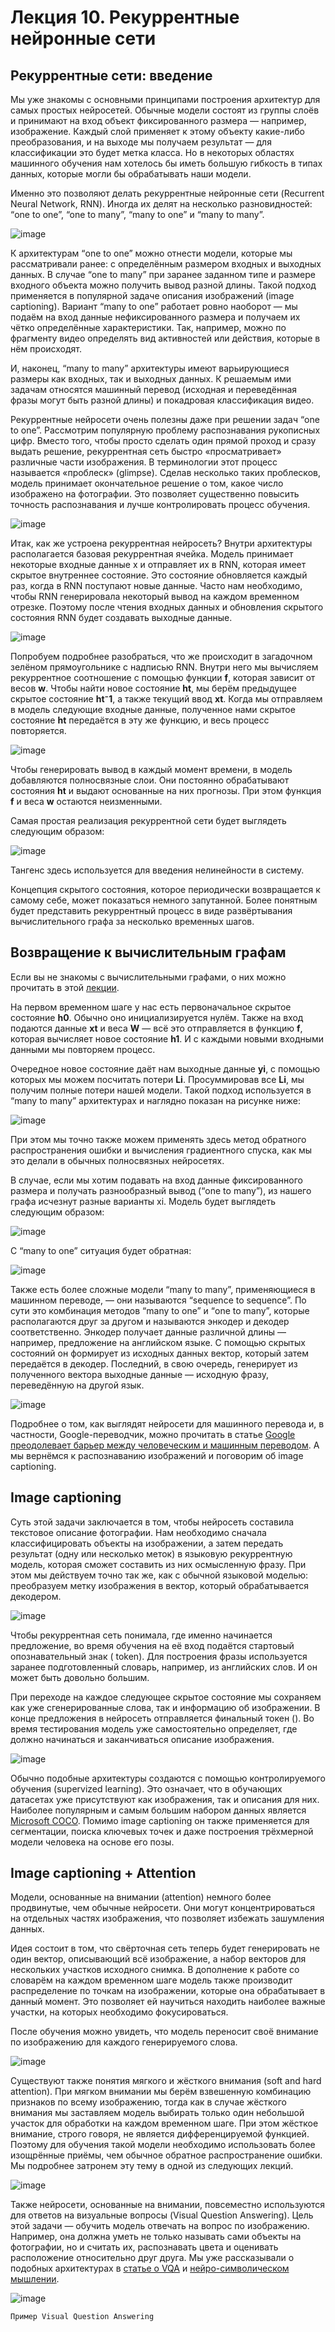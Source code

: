 # Лекция 10. Рекуррентные нейронные сети

## Рекуррентные сети: введение

Мы уже знакомы с основными принципами построения архитектур для самых простых нейросетей. Обычные модели состоят из группы слоёв и принимают на вход объект фиксированного размера — например, изображение. Каждый слой применяет к этому объекту какие-либо преобразования, и на выходе мы получаем результат — для классификации это будет метка класса. Но в некоторых областях машинного обучения нам хотелось бы иметь большую гибкость в типах данных, которые могли бы обрабатывать наши модели.

Именно это позволяют делать рекуррентные нейронные сети (Recurrent Neural Network, RNN). Иногда их делят на несколько разновидностей: “one to one”, “one to many”, “many to one” и “many to many”.

![image](pics10/image0.png)

К архитектурам “one to one” можно отнести модели, которые мы рассматривали ранее: с определённым размером входных и выходных данных. В случае “one to many” при заранее заданном типе и размере входного объекта можно получить вывод разной длины. Такой подход применяется в популярной задаче описания изображений (image captioning). Вариант “many to one” работает ровно наоборот — мы подаём на вход данные нефиксированного размера и получаем их чётко определённые характеристики. Так, например, можно по фрагменту видео определять вид активностей или действия, которые в нём происходят.

И, наконец, “many to many” архитектуры имеют варьирующиеся размеры как входных, так и выходных данных. К решаемым ими задачам относятся машинный перевод (исходная и переведённая фразы могут быть разной длины) и покадровая классификация видео.

Рекуррентные нейросети очень полезны даже при решении задач “one to one”. Рассмотрим популярную проблему распознавания рукописных цифр. Вместо того, чтобы просто сделать один прямой проход и сразу выдать решение, рекуррентная сеть быстро «просматривает» различные части изображения. В терминологии этот процесс называется «проблеск» (glimpse). Сделав несколько таких проблесков, модель принимает окончательное решение о том, какое число изображено на фотографии. Это позволяет существенно повысить точность распознавания и лучше контролировать процесс обучения.

![image](pics10/image1.png)

Итак, как же устроена рекуррентная нейросеть? Внутри архитектуры располагается базовая рекуррентная ячейка. Модель принимает некоторые входные данные x и отправляет их в RNN, которая имеет скрытое внутреннее состояние. Это состояние обновляется каждый раз, когда в RNN поступают новые данные. Часто нам необходимо, чтобы RNN генерировала некоторый вывод на каждом временном отрезке. Поэтому после чтения входных данных и обновления скрытого состояния RNN будет создавать выходные данные.

![image](pics10/image2.png)

Попробуем подробнее разобраться, что же происходит в загадочном зелёном прямоугольнике с надписью RNN. Внутри него мы вычисляем рекуррентное соотношение с помощью функции **f**, которая зависит от весов **w**. Чтобы найти новое состояние **ht**, мы берём предыдущее скрытое состояние **ht⁻1**, а также текущий ввод **xt**. Когда мы отправляем в модель следующие входные данные, полученное нами скрытое состояние **ht** передаётся в эту же функцию, и весь процесс повторяется.

![image](pics10/image3.png)

Чтобы генерировать вывод в каждый момент времени, в модель добавляются полносвязные слои. Они постоянно обрабатывают состояния **ht** и выдают основанные на них прогнозы. При этом функция **f** и веса **w** остаются неизменными.

Самая простая реализация рекуррентной сети будет выглядеть следующим образом:

![image](pics10/image4.png)

Тангенс здесь используется для введения нелинейности в систему. 

Концепция скрытого состояния, которое периодически возвращается к самому себе, может показаться немного запутанной. Более понятным будет представить рекуррентный процесс в виде развёртывания вычислительного графа за несколько временных шагов.

## Возвращение к вычислительным графам

Если вы не знакомы с вычислительными графами, о них можно прочитать в этой [лекции](lesson4.md).

На первом временном шаге у нас есть первоначальное скрытое состояние **h0**. Обычно оно инициализируется нулём. Также на вход подаются данные **xt** и веса **W** — всё это отправляется в функцию **f**, которая вычисляет новое состояние **h1**. И с каждыми новыми входными данными мы повторяем процесс. 

Очередное новое состояние даёт нам выходные данные **yi**, с помощью которых мы можем посчитать потери **Li**. Просуммировав все **Li**, мы получим полные потери нашей модели. Такой подход используется в “many to many” архитектурах и наглядно показан на рисунке ниже: 

![image](pics10/image5.png)

При этом мы точно также можем применять здесь метод обратного распространения ошибки и вычисления градиентного спуска, как мы это делали в обычных полносвязных нейросетях. 

В случае, если мы хотим подавать на вход данные фиксированного размера и получать разнообразный вывод (“one to many”), из нашего графа исчезнут разные варианты xi. Модель будет выглядеть следующим образом:

![image](pics10/image6.png)

С “many to one” ситуация будет обратная:

![image](pics10/image7.png)

Также есть более сложные модели “many to many”, применяющиеся в машинном переводе, — они называются “sequence to sequence”. По сути это комбинация методов “many to one” и “one to many”, которые располагаются друг за другом и называются энкодер и декодер соответственно. Энкодер получает данные различной длины — например, предложение на английском языке. С помощью скрытых состояний он формирует из исходных данных вектор, который затем передаётся в декодер. Последний, в свою очередь, генерирует из полученного вектора выходные данные — исходную фразу, переведённую на другой язык.

![image](pics10/image8.png)

Подробнее о том, как выглядят нейросети для машинного перевода и, в частности, Google-переводчик, можно прочитать в статье [Google преодолевает барьер между человеческим и машинным переводом](https://www.reg.ru/blog/google-preodolevaet-barer-mezhdu-chelovecheskim-i-mashinnym-perevodom/). А мы вернёмся к распознаванию изображений и поговорим об image captioning.

## Image captioning

Суть этой задачи заключается в том, чтобы нейросеть составила текстовое описание фотографии. Нам необходимо сначала классифицировать объекты на изображении, а затем передать результат (одну или несколько меток) в языковую рекуррентную модель, которая сможет составить из них осмысленную фразу. При этом мы действуем точно так же, как с обычной языковой моделью: преобразуем метку изображения в вектор, который обрабатывается декодером.

![image](pics10/image9.png)

Чтобы рекуррентная сеть понимала, где именно начинается предложение, во время обучения на её вход подаётся стартовый опознавательный знак (<START> token). Для построения фразы используется заранее подготовленный словарь, например, из английских слов. И он может быть довольно большим.

При переходе на каждое следующее скрытое состояние мы сохраняем как уже сгенерированные слова, так и информацию об изображении. В конце предложения в нейросеть отправляется финальный токен (<END>). Во время тестирования модель уже самостоятельно определяет, где должно начинаться и заканчиваться описание изображения.

![image](pics10/image10.png)

Обычно подобные архитектуры создаются с помощью контролируемого обучения (supervized learning). Это означает, что в обучающих датасетах уже присутствуют как изображения, так и описания для них. Наиболее популярным и самым большим набором данных является [Microsoft COCO](http://cocodataset.org/#home). Помимо image captioning он также применяется для сегментации, поиска ключевых точек и даже построения трёхмерной модели человека на основе его позы.

## Image captioning + Attention

Модели, основанные на внимании (attention) немного более продвинутые, чем обычные нейросети. Они могут концентрироваться на отдельных частях изображения, что позволяет избежать зашумления данных.

Идея состоит в том, что свёрточная сеть теперь будет генерировать не один вектор, описывающий всё изображение, а набор векторов для нескольких участков исходного снимка. В дополнение к работе со словарём на каждом временном шаге модель также производит распределение по точкам на изображении, которые она обрабатывает в данный момент. Это позволяет ей научиться находить наиболее важные участки, на которых необходимо фокусироваться.

После обучения можно увидеть, что модель переносит своё внимание по изображению для каждого генерируемого слова.

![image](pics10/image11.png)

Существуют также понятия мягкого и жёсткого внимания (soft and hard attention). При мягком внимании мы берём взвешенную комбинацию признаков по всему изображению, тогда как в случае жёсткого внимания мы заставляем модель выбирать только один небольшой участок для обработки на каждом временном шаге. При этом жёсткое внимание, строго говоря, не является дифференцируемой функцией. Поэтому для обучения такой модели необходимо использовать более изощрённые приёмы, чем обычное обратное распространение ошибки. Мы подробнее затронем эту тему в одной из следующих лекций.

![image](pics10/image12.png)

Также нейросети, основанные на внимании, повсеместно используются для ответов на визуальные вопросы (Visual Question Answering). Цель этой задачи — обучить модель отвечать на вопрос по изображению. Например, она должна уметь не только называть сами объекты на фотографии, но и считать их, распознавать цвета и оценивать расположение относительно друг друга. Мы уже рассказывали о подобных архитектурах в [статье о VQA](https://www.reg.ru/blog/nejroset-opisyvaet-mir-nezryachim-lyudyam/) и [нейро-символическом мышлении](https://www.reg.ru/blog/uchim-nejroseti-rassuzhdat-o-tom-chto-oni-vidyat/).

![image](pics10/image13.png)

`Пример Visual Question Answering`